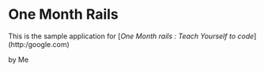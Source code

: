 # One Month Rails

This is the sample application for 
[*One Month rails : Teach Yourself to code*] (http:/google.com)

by Me